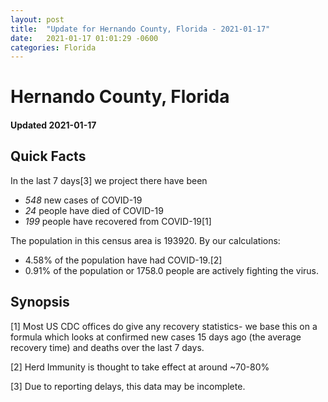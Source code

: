 ```yaml
---
layout: post
title:  "Update for Hernando County, Florida - 2021-01-17"
date:   2021-01-17 01:01:29 -0600
categories: Florida
---
```


# Hernando County, Florida
#### Updated 2021-01-17

## Quick Facts

In the last 7 days[3] we project there have been
- *548* new cases of COVID-19
- *24* people have died of COVID-19
- *199* people have recovered from COVID-19[1]

The population in this census area is 193920. By our calculations:
- 4.58% of the population have had COVID-19.[2]
- 0.91% of the population or 1758.0 people are actively fighting the virus.

## Synopsis




[1] Most US CDC offices do give any recovery statistics- we base this on a formula which looks at confirmed new cases
15 days ago (the average recovery time) and deaths over the last 7 days.

[2] Herd Immunity is thought to take effect at around ~70-80%

[3] Due to reporting delays, this data may be incomplete.
 
    